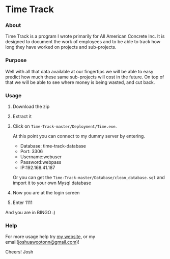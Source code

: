 # Time Track

### About
Time Track is a program I wrote primarily for All American Concrete Inc. It is designed to document
the work of employees and to be able to track how long they have worked on projects and sub-projects.
	

### Purpose
Well with all that data available at our fingertips we will be able to easy predict how much 
these same sub-projects will cost in the future. On top of that we will be able to see where 
money is being wasted, and cut back.


### Usage 
1. Download the zip
2. Extract it
3. Click on `Time-Track-master/Deployment/Time.exe`.

   At this point you can connect to my dummy server by entering.
    * Database: time-track-database
    * Port: 3306
    * Username:webuser
    * Password:webpass
    * IP:192.168.41.187
   
   Or you can get the `Time-Track-master/Database/clean_database.sql` and import it to your own Mysql database 
   
4. Now you are at the login screen
5. Enter 1111 

And you are in BINGO :)

### Help
For more usage help try [my website](http://joshuawootonn.com), or my email(joshuawootonn@gmail.com)!

Cheers!
Josh
